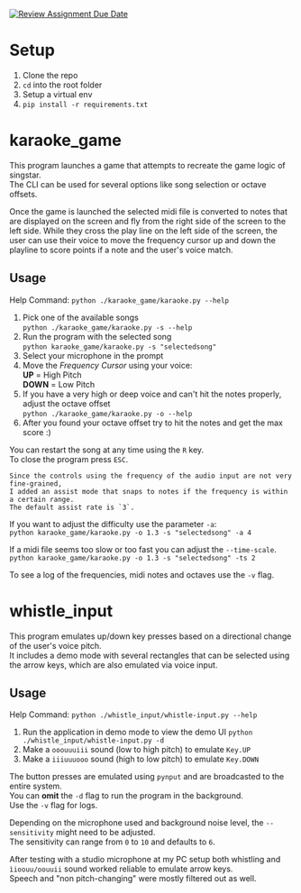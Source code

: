 [![Review Assignment Due Date](https://classroom.github.com/assets/deadline-readme-button-22041afd0340ce965d47ae6ef1cefeee28c7c493a6346c4f15d667ab976d596c.svg)](https://classroom.github.com/a/Vd0qjMAQ)

# Setup

1. Clone the repo
2. `cd` into the root folder
3. Setup a virtual env
4. `pip install -r requirements.txt`

# karaoke_game

This program launches a game that attempts to recreate the game logic of singstar.  
The CLI can be used for several options like song selection or octave offsets.  

Once the game is launched the selected midi file is converted to notes that are displayed on the screen and fly from the right side 
of the screen to the left side. While they cross the play line on the left side of the screen, the user can use their voice to move the frequency cursor 
up and down the playline to score points if a note and the user's voice match.  

## Usage

Help Command: `python ./karaoke_game/karaoke.py --help`

1. Pick one of the available songs  
    `python ./karaoke_game/karaoke.py -s --help`
2. Run the program with the selected song  
    `python karaoke_game/karaoke.py -s "selectedsong"`
3. Select your microphone in the prompt
4. Move the *Frequency Cursor* using your voice:  
     **UP** = High Pitch  
     **DOWN** = Low Pitch  
5. If you have a very high or deep voice and can't hit the notes properly, adjust the octave offset  
    `python ./karaoke_game/karaoke.py -o --help`
6. After you found your octave offset try to hit the notes and get the max score :)

You can restart the song at any time using the `R` key.  
To close the program press `ESC`.

    Since the controls using the frequency of the audio input are not very fine-grained,  
    I added an assist mode that snaps to notes if the frequency is within a certain range.
    The default assist rate is `3`.  

If you want to adjust the difficulty use the parameter `-a`:  
    `python karaoke_game/karaoke.py -o 1.3 -s "selectedsong" -a 4`

If a midi file seems too slow or too fast you can adjust the `--time-scale`.
    `python karaoke_game/karaoke.py -o 1.3 -s "selectedsong" -ts 2`

To see a log of the frequencies, midi notes and octaves use the `-v` flag.

# whistle_input

This program emulates up/down key presses based on a directional change of the user's voice pitch.  
It includes a demo mode with several rectangles that can be selected using the arrow keys, which are also emulated via voice input.  

## Usage

Help Command: `python ./whistle_input/whistle-input.py --help`

1. Run the application in demo mode to view the demo UI
    `python ./whistle_input/whistle-input.py -d`
2. Make a `ooouuuiii` sound (low to high pitch) to emulate `Key.UP`
3. Make a `iiiuuuooo` sound (high to low pitch) to emulate `Key.DOWN`

The button presses are emulated using `pynput` and are broadcasted to the entire system.  
You can **omit** the `-d` flag to run the program in the background.  
Use the `-v` flag for logs.

Depending on the microphone used and background noise level, the `--sensitivity` might need to be adjusted.  
The sensitivity can range from `0` to `10` and defaults to `6`. 

After testing with a studio microphone at my PC setup both whistling and `ìioouu/oouuii` sound worked reliable to emulate arrow keys.  
Speech and "non pitch-changing" were mostly filtered out as well.  